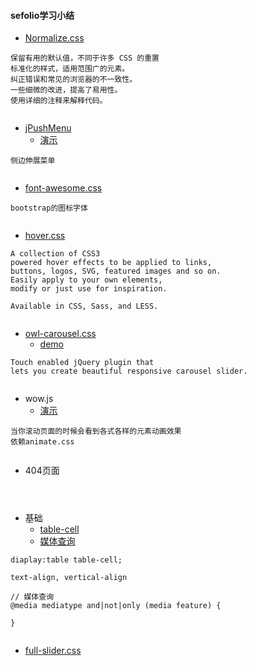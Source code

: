 ####  **sefolio学习小结**
+ [Normalize.css ](https://github.com/necolas/normalize.css/blob/master/normalize.css)


```
保留有用的默认值，不同于许多 CSS 的重置
标准化的样式，适用范围广的元素。
纠正错误和常见的浏览器的不一致性。
一些细微的改进，提高了易用性。
使用详细的注释来解释代码。


```

+ [jPushMenu](https://github.com/takien/jPushMenu)
	 * [演示](http://takien.github.io/jPushMenu/#)


```
侧边伸展菜单


```

+ [font-awesome.css](http://www.bootcss.com/p/font-awesome/#icons-web-app)


```
bootstrap的图标字体


```

+ [hover.css](https://github.com/IanLunn/Hover)


```
A collection of CSS3 
powered hover effects to be applied to links,
buttons, logos, SVG, featured images and so on. 
Easily apply to your own elements, 
modify or just use for inspiration. 

Available in CSS, Sass, and LESS.


```

+ [owl-carousel.css](https://github.com/OwlFonk/OwlCarousel) 
	* [demo](http://owlgraphic.com/owlcarousel/)


```
Touch enabled jQuery plugin that 
lets you create beautiful responsive carousel slider.


```

+ wow.js 
	* [演示](http://www.dowebok.com/demo/131/)


```
当你滚动页面的时候会看到各式各样的元素动画效果
依赖animate.css


```

+ 404页面


```



```

+ 基础
	* [table-cell](http://www.w3school.com.cn/jsref/prop_style_display.asp)
    * [媒体查询](http://www.runoob.com/cssref/css3-pr-mediaquery.html)


```
diaplay:table table-cell;

text-align, vertical-align

// 媒体查询
@media mediatype and|not|only (media feature) {
	
}


```

+ [full-slider.css](https://github.com/BlackrockDigital/startbootstrap-full-slider)


```



```

